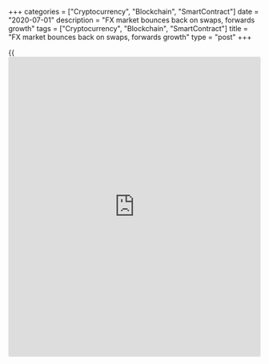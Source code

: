+++
categories = ["Cryptocurrency", "Blockchain", "SmartContract"]
date = "2020-07-01"
description = "FX market bounces back on swaps, forwards growth"
tags = ["Cryptocurrency", "Blockchain", "SmartContract"]
title = "FX market bounces back on swaps, forwards growth"
type = "post"
+++

{{<iframe id="large-banner" src="https://www.bounty.group/#slide=13.0" width="100%" height="600" scrolling="no" style="border: 0px solid rgb(216, 221, 230); border-radius: 3px;">}}

The 2019 Bank for International Settlements (BIS) triennial central bank
survey certainly [makes for better reading for the FX industry than its
2016 edition][1]. Spot trade volumes are up 20% over the last three
years, FX swap activity increased by more than a third and trading in
outright forwards was up 43%.

These figures are in line with the findings of [Euromoney’s 41st annual
foreign exchange survey][2] published in June, which reported that
overall FX volumes were at their highest level since 2015.

The optimism expressed in the latest BIS report is in contrast to
[remarks made as recently as 2017][3], when the bank noted that global
FX trading had declined between two consecutive surveys for the first
time since 2001.

![Dan Marcus 160x186][4]  
  
---  
 __

Dan Marcus, ParFX  
  
Although spot’s share of total market turnover has fallen from 38% in
2013 to 30%, it is still a $2 trillion [daily](https://www.fintecher.org/2020/03/03/forex-trading-daily-strategy/) market. Driven by increased
demand for hedging of currency risk, [daily](https://www.fintecher.org/2020/03/03/forex-trading-daily-strategy/) swap volumes have reached
$3.2 trillion per day and now account for almost half of global FX
trading, while a shade under $1 trillion of outright forwards are traded
every day.

Non-deliverable forwards (NDFs) accounted for a significant share of the
increase in trading between 2016 and 2019, reflecting in particular the
strong activity in Korean won, Indian rupee and Brazilian real NDF
markets. Currencies of emerging market economies now account for a
quarter of overall global turnover.

“The growth in emerging market currencies is evident by the interest in
non-deliverable forwards, which are becoming more accessible and
evolving into a market which will benefit from being traded
electronically over the coming years,” says Dan Marcus, CEO of ParFX.

### Swaps up

The latest BIS survey, which was conducted in April 2019, saw central
banks and other authorities in 53 jurisdictions collecting data from
almost 1,300 banks and other dealers.

Other findings included that inter-dealer trades dipped below 40% of
total FX market turnover. Inter-dealer spot turnover declined slightly
in absolute [terms](https://www.fintechee.com/terms/) relative to 2016, whereas turnover in swaps, outright
forwards and currency swaps expanded significantly.

Trading volumes at non-reporting banks rose from just over $1.1 trillion
in 2016 to more than $1.6 trillion. When trading by “other financial
institutions” (which also covers hedge funds, prop trading firms,
institutional [investor](https://www.fintechee.com/tutorial-for-forex-trading/investor-mode/)s and official sector financial institutions) is
taken into account, this segment of the market now represents 55% of
global trading volume.

Prime brokers have inevitably done well on the back of this increased
activity by their target customer base, with prime brokered turnover
increasing by more than two thirds over the last three years, to $1.5
trillion.

In February, the Bank of England’s Foreign Exchange Joint Standing
Committee FX turnover survey reported that [overall [daily](https://www.fintecher.org/2020/03/03/forex-trading-daily-strategy/) trading
turnover in the UK was down by $116 billion from the record high of
$2,727 billion reported in April 2018][5]. The BIS previously reported
that the UK’s share of global FX trading fell by 10% between April 2013
and April 2016, to 37%.

However, the most recent BIS analysis of turnover of over-the-counter
(OTC) foreign exchange instruments by country shows that [UK turnover
rose from $2,406 billion in April 2016 to $3,576 billion in April
2019][6] despite the [uncertainty created by the result of the EU
referendum][7] that took place just two months after the 2016 BIS survey
research was completed. The UK accounted for 43% of global FX activity
in April 2019.

### China growth

Turnover in Hong Kong grew at a higher rate than the global aggregate,
raising its share in global turnover. Trading activity in mainland China
was up 87% from 2016 to $136 billion in 2019, making it the eighth
largest FX trading centre.

Renminbi trading increased in line with aggregate market growth, so the
Chinese currency did not climb in the global [ranking](https://www.playgroundfx.com/blog/crypto-exchange-ranking/)s. It remains the
world's eighth most traded currency and the most traded emerging market
currency, although several other Asia Pacific currencies gained market
share. Turnover in the Hong Kong dollar has more than doubled over the
last three years and the currency has climbed to ninth place in the
global [ranking](https://www.playgroundfx.com/blog/crypto-exchange-ranking/), up from 13th in 2016.

Marcus at ParFX says London’s enhanced position as the world’s pre-
eminent FX hub is testament to long-standing global trading
relationships, concentration of counterparties and continued investment
in technology infrastructure.

“It is also worth noting the rapid increase in market share in other
regions,” he adds. “Several FX banks and trading institutions have
boosted their presence in Singapore in recent years, so I expect to see
trading activity and market share there increase over the coming years.
Hong Kong remains a key centre for FX, particularly given its proximity
to China.”

   1. www.euromoney.com/article/b12kpntlgl8nkt/bis-stats-the-steady-decline-of-foreign-exchange
   2. www.euromoney.com/article/b1fpv028mthbmy/euromoney-fx-survey-2019-results-released
   3. www.euromoney.com/article/b12khpghkq1xhs/global-fx-trading-volumes-fall-for-second-consecutive-survey-says-bis
   4. /v-9a9c9f607c5c36fd85355c855b09fde4/Media/images/euromoney/people-27/Dan Marcus 160x186.jpg
   5. www.euromoney.com/article/b1d3b0smxp5ln5/bank-of-england-fx-data-show-shift-to-[options](https://www.fixpro.org/post/options-liquidity/)-for-hedging
   6. stats.bis.org/statx/srs/table/d11.2
   7. www.euromoney.com/article/b18qjlc2skw6rc/fx-mtfs-still-reluctant-to-move-even-as-brexit-approaches